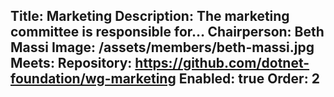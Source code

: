 Title: Marketing
Description: The marketing committee is responsible for…
Chairperson: Beth Massi
Image: /assets/members/beth-massi.jpg
Meets:
Repository: https://github.com/dotnet-foundation/wg-marketing
Enabled: true
Order: 2
---
